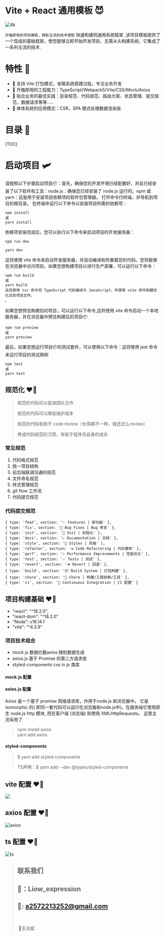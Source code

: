 # Vite  + React 通用模板 😈

![4k](https://images.pexels.com/photos/1450360/pexels-photo-1450360.jpeg?auto=compress&cs=tinysrgb&w=1260&h=750&dpr=1)

`开箱即用的项目模板，拥有主流的技术搭配` 快速构建同通用系统框架 ,该项目模板提供了一个现成的基础框架，使您能够立即开始开发项目，无需从头构建系统。它集成了一系列主流的技术.

# 特性 🧱

- 🍇  支持 Vite 打包模式，省略系统搭建过程，专注业务开发
-  🍈 开箱即用的工程能力：TypeScript/Webpack5/Vite/CSS/Mock/Axios
-  🍉 贴合业务的最佳实践：目录规范、代码规范、路由方案、状态管理、提交规范，数据请求等等.....
-   🍊 单体系统的应用模式：CSR，SPA 模式处理数据渲染层.

# 目录 📗

[TOC]

# 启动项目 🛩️

请按照以下步骤启动项目📦：首先，确保您的开发环境已经配置好，并且已经安装了以下软件和工具：node.js：确保您已经安装了 node.js 运行时。npm 或 yarn：这是用于安装项目依赖项的软件包管理器。 打开命令行终端，并导航到项目的根目录。
在终端中运行以下命令以安装项目所需的依赖项：

```shell
npm install
或
yarn install
```
依赖项安装完成后，您可以执行以下命令来启动项目的开发服务器：
```shell
npm run dev

yarn dev
```
这将使用 vite 命令来启动开发服务器，并自动编译和热重载您的代码。您将能够在浏览器中访问项目。如果您想构建项目以进行生产部署，可以运行以下命令：

``` shell
npm run build
或
yarn build
这将使用 tsc 命令将 TypeScript 代码编译为 JavaScript，并使用 vite 命令构建优化后的项目文件。
。
```

如果您想预览构建后的项目，可以运行以下命令,这将使用  vite 命令启动一个本地服务器，并在浏览器中预览构建后的项目📦

``` shell
npm run preview
或
yarn preview
```

最后，如果您想运行项目📦的测试套件，可以使用以下命令：这将使用 jest 命令来运行项目的测试用例

``` shell
npm test
或
yarn test
```

## 规范化 ❤️‍🔥

> 规范的代码可以促进团队合作
>
> 规范的代码可以降低维护成本
>
> 规范的代码有助于 code review（长得都不一样，我还怎么review）
>
> 养成代码规范的习惯，有助于程序员自身的成长
>

### 常见规范

1. 代码格式规范
2. 统一项目结构
3. 前后端联调沟通的规范
4. 文件命名规范
5. 样式管理规范
6. git flow 工作流
7. 代码提交规范

### 代码提交规范

    { type: 'feat', section: '✨ Features | 新功能' },
    { type: 'fix', section: '🐛 Bug Fixes | Bug 修复' },
    { type: 'init', section: '🎉 Init | 初始化' },
    { type: 'docs', section: '✏️ Documentation | 文档' },
    { type: 'style', section: '💄 Styles | 风格' },
    { type: 'refactor', section: '♻️ Code Refactoring | 代码重构' },
    { type: 'perf', section: '⚡ Performance Improvements | 性能优化' },
    { type: 'test', section: '✅ Tests | 测试' },
    { type: 'revert', section: '⏪ Revert | 回退' },
    { type: 'build', section: '📦‍ Build System | 打包构建' },
    { type: 'chore', section: '🚀 Chore | 构建/工程依赖/工具' },
    { type: 'ci', section: '👷 Continuous Integration | CI 配置' }

## 项目构建基础 ❤️‍🔥

- "react": "^18.2.0",
- "react-dom": "^18.2.0"
- "Node": v16.14.1
- "vite": "^4.3.9"

### 项目技术组合

- mock.js 数据拦截axios 随机数据生成
- axios.js 基于 Promise 的第三方请求库
- styled-components css in js 类库

#### mock.js  配置

#### axios.js 配置

Axios 是一个基于 promise 网络请求库，作用于node.js 和浏览器中。 它是 isomorphic 的(
即同一套代码可以运行在浏览器和node.js中)。在服务端它使用原生 node.js http 模块, 而在客户端 (浏览端) 则使用
XMLHttpRequests。
这里主流采用了
> npm install axios  
> yarn add axios

#### styled-components

> $ yarn add styled-components
>
> TS声明：$ yarn add --dev @types/styled-components

## vite 配置 ❤️‍🔥



![](https://vitejs.cn/logo.svg)

## axios 配置 ❤️‍🔥

![axios](https://th.bing.com/th/id/OIP.-YH9SzgzKWU0X4MhEkxWQQHaHa?pid=ImgDet&rs=1)

## ts 配置 ❤️‍🔥

![ts](https://www.leixue.com/uploads/2019/08/TypeScript.png!760)











> ## 联系我们  
>
> ## 		  💬：Liow_expression
>
> ##           📮: a2572213252@gmail.com
>
> ​			
>
> ​																													🦹王兆斌
